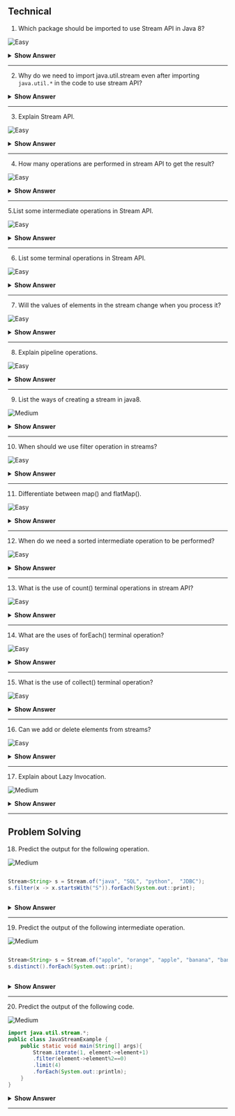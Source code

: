  ## Technical 
 
 1. Which package should be imported to use Stream API in Java 8?
 
 ![Easy](https://github.com/revaturelabs/interviewquestions/blob/dev/ComplexityTags/simple%20(2).svg)

 <details><summary><b> Show Answer</b></summary>
 
 <blockquote>

 We should import java.util.stream, which includes all the classes and interfaces used for functional-type operations. 
  
 </blockquote>

 </details>

 ---
 
 2. Why do we need to import java.util.stream even after importing `java.util.*` in the code to use stream API?

   <details><summary><b> Show Answer</b></summary>
 
 <blockquote>

  - `java.util.*` will import all the direct classes and interfaces but not sub-classes/sub-packages.
  - stream class resides in the sub package `java.util.stream` package so it will not be included in `java.util.*`.
  
</blockquote>
 
  </details>

  ---
    
  3. Explain Stream API.
  
  ![Easy](https://github.com/revaturelabs/interviewquestions/blob/dev/ComplexityTags/simple%20(2).svg)
    
 <details><summary><b> Show Answer</b></summary>
 
 <blockquote>

 - Stream API is a collection of objects which can be processed to get the desired result. 
 - A stream is a sequence of objects that supports various methods which can be pipelined to produce the desired result.
   The features of Java stream are –
   - A stream is not a data structure instead it takes input from the Collections, Arrays or I/O channels.
   - Streams don’t change the original data structure, they only provide the result as per the pipelined methods.
   - Each intermediate operation is lazily executed and returns a stream as a result, hence various intermediate operations can be pipelined.   
   - Terminal operations mark the end of the stream and return the result.
 
 **Example:**  If we want to filter the movies released in 2022 from the movie database.
  
  </blockquote>

  </details>

  ---
  
  4. How many operations are performed in stream API to get the result?
  
  ![Easy](https://github.com/revaturelabs/interviewquestions/blob/dev/ComplexityTags/simple%20(2).svg)

  <details><summary><b> Show Answer</b></summary>
 
 <blockquote>

- Two operations - Intermediate and terminal operations.
- Intermediate - will process the stream to get the result (like a filter, or map).
- Terminal - it is the end of the stream to return the result.
  
  </blockquote>

</details>

---
   
5.List some intermediate operations in Stream API.

![Easy](https://github.com/revaturelabs/interviewquestions/blob/dev/ComplexityTags/simple%20(2).svg)

 <details><summary><b> Show Answer</b></summary>
 
 <blockquote> 
  
 These are some intermediate operations used in Stream API.
 
 ![image](https://user-images.githubusercontent.com/92523245/183340700-36890903-b56e-4875-b2c5-5f3b0e9e812b.png)
  
  </blockquote>

</details>

  ---
  
6. List some terminal operations in Stream API.

![Easy](https://github.com/revaturelabs/interviewquestions/blob/dev/ComplexityTags/simple%20(2).svg)

 <details><summary><b> Show Answer</b></summary>
 
 <blockquote>
 
 These are some terminal operations used in Stream API.

![image](https://user-images.githubusercontent.com/92523245/183340851-0d37a284-efa2-4743-b2e1-ae56137139f0.png)

 </blockquote> 
  
</details>
  
  ---

7. Will the values of elements in the stream change when you process it?

![Easy](https://github.com/revaturelabs/interviewquestions/blob/dev/ComplexityTags/simple%20(2).svg)


 <details><summary><b> Show Answer</b></summary>

No.
  
 <details><summary><b> Explanation </b></summary>
  
 <blockquote>
  
Because stream API processes the elements as per pipelined operations without changing the values.
  
  </blockquote>

</details>
  
</details>
  
 ---

8. Explain pipeline operations.

![Easy](https://github.com/revaturelabs/interviewquestions/blob/dev/ComplexityTags/simple%20(2).svg)

 <details><summary><b> Show Answer</b></summary>
 
 <blockquote>

- Stream API will take the stream of elements as the source, performs a pipeline of operations, and returns the  result 
- A pipeline of operations consists of a source, zero or more intermediate operations(filter, sort, map), and a terminal operation.

</blockquote>  
  
</details>
  
 ---

9. List the ways of creating a stream in java8.

![Medium](https://github.com/revaturelabs/interviewquestions/blob/dev/ComplexityTags/Medium%20(2).svg)

 <details><summary><b> Show Answer</b></summary>
 
 <blockquote>

- By creating `Stream.of()` method 
- Stream from a Collection using `stream()` & `parallelStream()` methods
- Stream from an Array using `Arrays.stream()`
- Stream using `Stream.builder()`
- By an Empty Stream using `Stream.empty()`
- Creating an infinite Stream using `Stream.generate()` method and `Stream.iterate()` method
- Creating Stream of a File
  
 </blockquote>

</details>

 ---
  
10. When should we use filter operation in streams?

![Easy](https://github.com/revaturelabs/interviewquestions/blob/dev/ComplexityTags/simple%20(2).svg)

 <details><summary><b> Show Answer</b></summary>
 
 <blockquote>

- When we need to process and return a stream from another stream that satisfies a given condition, we use filters in intermediate operations.
- Example: Return the movie list released in 2022 from the movie database.
  
 </blockquote>

</details>
  
 ---

11. Differentiate between map() and flatMap().

![Easy](https://github.com/revaturelabs/interviewquestions/blob/dev/ComplexityTags/simple%20(2).svg)

 <details><summary><b> Show Answer</b></summary>
 
 <blockquote>

- `map()` - will work on the streams and transform the single input value into a single output.
- `flatMap()` - will work on the streams and transform the single input value into multiple outputs by flattening it.
- The primary difference between `map()` vs `flatMap()` is the return type of both methods.
-  `map()` is used for transformation only, but `flatMap()` is used for both transformation and flattening.

   ` flatMap() = map() + Flattening `
  
 </blockquote>


</details>

  ---
  
12. When do we need a sorted intermediate operation to be performed?

![Easy](https://github.com/revaturelabs/interviewquestions/blob/dev/ComplexityTags/simple%20(2).svg)

 <details><summary><b> Show Answer</b></summary>

  <blockquote>
 
- sorted can be used when we need to return the stream of elements in sorted order like sorting arrays.
- Example: return the student database sorted with their department id's.
   
  </blockquote>

</details>
  
---

13. What is the use of count() terminal operations in stream API?

![Easy](https://github.com/revaturelabs/interviewquestions/blob/dev/ComplexityTags/simple%20(2).svg)

 <details><summary><b> Show Answer</b></summary>
 
 <blockquote>
 
- The `count()` method returns the count of elements in a stream
- when we need the result of the stream to be finite numbers.
- Example: return the number of employees working in a particular department.
  
 </blockquote>
 
</details>
  
---

14. What are the uses of forEach() terminal operation?

![Easy](https://github.com/revaturelabs/interviewquestions/blob/dev/ComplexityTags/simple%20(2).svg)

 <details><summary><b> Show Answer</b></summary>
 
  <blockquote>

- When we need to iterate the elements in the stream.
- This is the only operation that returns void.
- It can directly call on collections or stream.
   
</blockquote>

</details>

 ---
  
15. What is the use of collect() terminal operation?

![Easy](https://github.com/revaturelabs/interviewquestions/blob/dev/ComplexityTags/simple%20(2).svg)

 <details><summary><b> Show Answer</b></summary>
 
  <blockquote>

- When we need to convert the source stream into collections by using intermediate operations. 
- Result stream may be of the list, set, map, etc.
   
  </blockquote>

</details>
 
 ---

 16. Can we add or delete elements from streams?
 
 ![Easy](https://github.com/revaturelabs/interviewquestions/blob/dev/ComplexityTags/simple%20(2).svg)

  <details><summary><b> Show Answer</b></summary>

 No
  
   <details><summary><b> Explanation </b></summary>
    
   <blockquote>
    
 - we cannot add/ delete elements in the stream
 - we can only perform the operations on the stream
 - Stream does not store the data as well.
    
   </blockquote>

 </details>
    
   </details>
    
 ---
 
 17. Explain about Lazy Invocation.
 
 ![Medium](https://github.com/revaturelabs/interviewquestions/blob/dev/ComplexityTags/Medium%20(2).svg)

 <details><summary><b> Show Answer</b></summary>
 
 <blockquote>

- Intermediate operations are lazy because they will be invoked if only required for the execution of terminal operations.
- But it is optimized and it can process large numbers of data with high performance.
  
  </blockquote>

</details>

  ---

## Problem Solving

18. Predict the output for the following operation.

![Medium](https://github.com/revaturelabs/interviewquestions/blob/dev/ComplexityTags/Medium%20(2).svg)



 ``` java
 
Stream<String> s = Stream.of("java", "SQL", "python",  "JDBC");
 s.filter(x -> x.startsWith("S")).forEach(System.out::print);
  
 ```
  <details><summary><b> Show Answer</b></summary>
 
  <blockquote>

  returns SQL
   
   </blockquote>
 
  <details><summary><b> Explanation </b></summary>
   
 <blockquote>
   
 Here we are using the filter to return the result of the element starting with "S".
    
 </blockquote>

 </details>
   
 </details>
   
  ---

 19. Predict the output of the following intermediate operation.
 
 ![Medium](https://github.com/revaturelabs/interviewquestions/blob/dev/ComplexityTags/Medium%20(2).svg)
 
 ``` java

Stream<String> s = Stream.of("apple", "orange", "apple", "banana", "banana");
s.distinct().forEach(System.out::print);
   
 ```
 <details><summary><b> Show Answer</b></summary>

   returns appleorangebanana
  
 <details><summary><b> Explanation </b></summary>
  
  <blockquote>
  
`distinct()`- will return a stream from the source stream removing the duplicate elements.
   
   </blockquote>
  
 </details>
  
   </details>
  
  ---


 20. Predict the output of the following code.
 
 ![Medium](https://github.com/revaturelabs/interviewquestions/blob/dev/ComplexityTags/Medium%20(2).svg)

``` java
import java.util.stream.*;  
public class JavaStreamExample {  
    public static void main(String[] args){  
        Stream.iterate(1, element->element+1)  
        .filter(element->element%2==0)  
        .limit(4)  
        .forEach(System.out::println);  
    }  
}
```
 <details><summary><b> Show Answer</b></summary>
 
 <blockquote>
  
   2<br>
   4<br>
   6<br>
   8<br>
  
   </blockquote>
 
  <details><summary><b> Explanation </b></summary>
   
   <blockquote>
   
   - `iterate ()` is used to iterate through the elements in the stream.
   - `filter()` used to apply the condition on the stream 
   - `forEach()` is used to return the result from the stream after iteration. <blockquote>
    
    </blockquote>
 
</details>
   
</details>
   
---


